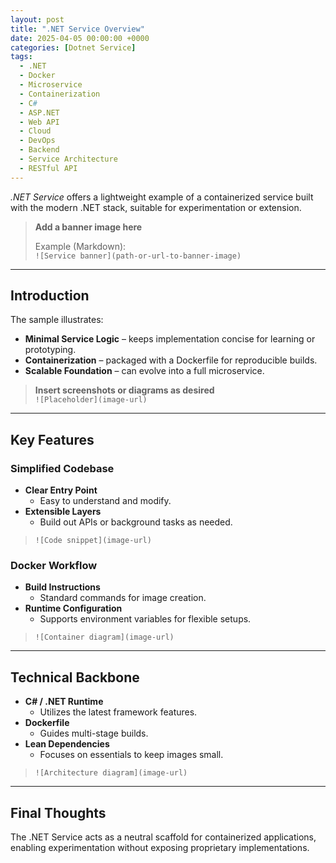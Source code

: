 ```yaml
---
layout: post
title: ".NET Service Overview"
date: 2025-04-05 00:00:00 +0000
categories: [Dotnet Service]
tags:
  - .NET
  - Docker
  - Microservice
  - Containerization
  - C#
  - ASP.NET
  - Web API
  - Cloud
  - DevOps
  - Backend
  - Service Architecture
  - RESTful API
---
```


*.NET Service* offers a lightweight example of a containerized service built with the modern .NET stack, suitable for experimentation or extension.

> **Add a banner image here**
>
> Example (Markdown):  
> `![Service banner](path-or-url-to-banner-image)`

---

## Introduction
The sample illustrates:
- **Minimal Service Logic** – keeps implementation concise for learning or prototyping.
- **Containerization** – packaged with a Dockerfile for reproducible builds.
- **Scalable Foundation** – can evolve into a full microservice.

> **Insert screenshots or diagrams as desired**  
> `![Placeholder](image-url)`

---

## Key Features

### Simplified Codebase
- **Clear Entry Point**  
  - Easy to understand and modify.
- **Extensible Layers**  
  - Build out APIs or background tasks as needed.

> `![Code snippet](image-url)`

### Docker Workflow
- **Build Instructions**  
  - Standard commands for image creation.
- **Runtime Configuration**  
  - Supports environment variables for flexible setups.

> `![Container diagram](image-url)`

---

## Technical Backbone

- **C# / .NET Runtime**  
  - Utilizes the latest framework features.
- **Dockerfile**  
  - Guides multi-stage builds.
- **Lean Dependencies**  
  - Focuses on essentials to keep images small.

> `![Architecture diagram](image-url)`

---

## Final Thoughts
The .NET Service acts as a neutral scaffold for containerized applications, enabling experimentation without exposing proprietary implementations.

